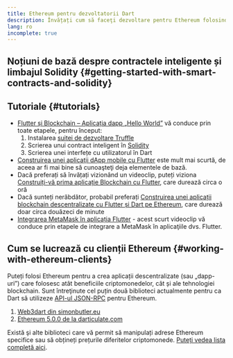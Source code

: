 ```yaml
---
title: Ethereum pentru dezvoltatorii Dart
description: Învățați cum să faceţi dezvoltare pentru Ethereum folosind limbajul de programare Dart
lang: ro
incomplete: true
---
```


## Noțiuni de bază despre contractele inteligente și limbajul Solidity {#getting-started-with-smart-contracts-and-solidity}

## Tutoriale {#tutorials}

- [Flutter și Blockchain – Aplicația dapp „Hello World”](https://www.geeksforgeeks.org/flutter-and-blockchain-hello-world-dapp/) vă conduce prin toate etapele, pentru început:
  1.  Instalarea [suitei de dezvoltare Truffle](https://www.trufflesuite.com/)
  2.  Scrierea unui contract inteligent în [Solidity](https://soliditylang.org/)
  3.  Scrierea unei interfețe cu utilizatorul în Dart
- [Construirea unei aplicaţii dApp mobile cu Flutter](https://medium.com/dash-community/building-a-mobile-dapp-with-flutter-be945c80315a) este mult mai scurtă, de aceea ar fi mai bine să cunoaşteţi deja elementele de bază.
- Dacă preferați să învățați vizionând un videoclip, puteți viziona [Construiți-vă prima aplicație Blockchain cu Flutter](https://www.youtube.com/watch?v=3Eeh3pJ6PeA), care durează circa o oră
- Dacă sunteți nerăbdător, probabil preferați [Construirea unei aplicații blockchain descentralizate cu Flutter și Dart pe Ethereum](https://www.youtube.com/watch?v=jaMFEOCq_1s), care durează doar circa douăzeci de minute
- [Integrarea MetaMask în aplicația Flutter](https://youtu.be/8qzVDje3IWk) - acest scurt videoclip vă conduce prin etapele de integrare a MetaMask în aplicaţiile dvs. Flutter.

## Cum se lucrează cu clienții Ethereum {#working-with-ethereum-clients}

Puteți folosi Ethereum pentru a crea aplicații descentralizate (sau „dapp-uri”) care folosesc atât beneficiile criptomonedelor, cât și ale tehnologiei blockchain. Sunt întreţinute cel puțin două biblioteci actualmente pentru ca Dart să utilizeze [API-ul JSON-RPC](/developers/docs/apis/json-rpc/) pentru Ethereum.

1. [Web3dart din simonbutler.eu](https://pub.dev/packages/web3dart)
1. [Ethereum 5.0.0 de la darticulate.com](https://pub.dev/packages/ethereum)

Există şi alte biblioteci care vă permit să manipulați adrese Ethereum specifice sau să obțineți prețurile diferitelor criptomonede. [Puteți vedea lista completă aici](https://pub.dev/dart/packages?q=ethereum).
